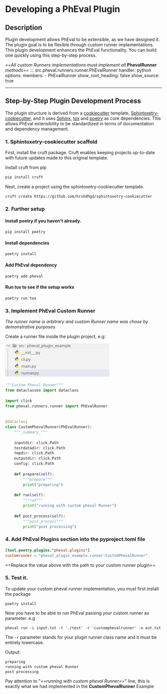 # Developing a PhEval Plugin

## Description
Plugin development allows PhEval to be extensible, as we have designed it.
The plugin goal is to be flexible through custom runner implementations. This plugin development enhances the PhEval functionality. You can build one quickly using this step-by-step process.


==*All custom Runners implementations must implement all* **PhevalRunner** *methods*==
::: src.pheval.runners.runner.PhEvalRunner
    handler: python
    options:
      members:
        - PhEvalRunner
      show_root_heading: false
      show_source: true


---

## Step-by-Step Plugin Development Process

The plugin structure is derived from a [cookiecutter](https://cookiecutter.readthedocs.io/en/stable/) template, [Sphintoxetry-cookiecutter](https://github.com/hrshdhgd/sphintoxetry-cookiecutter), and it uses [Sphinx](https://www.sphinx-doc.org/en/master/), [tox](https://tox.wiki/en/latest/) and [poetry](https://python-poetry.org) as core dependencies.
This allows PhEval extensibility to be standardized in terms of documentation and dependency management.

### 1. Sphintoxetry-cookiecutter scaffold
First, install the cruft package. Cruft enables keeping projects up-to-date with future updates made to this original template.

Install cruft from pip

```bash
pip install cruft
```
Next, create a project using the sphintoxetry-cookiecutter template.

```
cruft create https://github.com/hrshdhgd/sphintoxetry-cookiecutter
```

### 2. Further setup

####  Install poetry if you haven't already.
```
pip install poetry
```

#### Install dependencies

```
poetry install
```

#### Add PhEval dependency

```
poetry add pheval
```

#### Run tox to see if the setup works

```
poetry run tox
```

### 3. Implement PhEval Custom Runner

*The runner name is arbitrary and custom Runner name was chose by demonstrative purposes*

Create a runner file inside the plugin project, e.g:

![a](./imgs/plugin_example_folder_structure.png)

```python
"""Custom Pheval Runner"""
from dataclasses import dataclass

import click
from pheval.runners.runner import PhEvalRunner


@dataclass
class CustomPhevalRunner(PhEvalRunner):
    """_summary_"""

    inputdir: click.Path
    testdatadir: click.Path
    tmpdir: click.Path
    outputdir: click.Path
    config: click.Path

    def prepare(self):
        """prepare"""
        print("preparing")

    def run(self):
        """run"""
        print("running with custom pheval Runner")

    def post_process(self):
        """post_process"""
        print("post processing")

```

### 4. Add PhEval Plugins section into the pyproject.toml file

```toml
[tool.poetry.plugins."pheval.plugins"]
customrunner = "pheval_plugin_example.runner:CustomPhevalRunner"
```

==Replace the value above with the path to your custom runner plugin==

### 5. Test it.

To update your custom pheval runner implementation, you must first install the package

```
poetry install
```

Now you have to be able to run PhEval passing your custom runner as parameter. e.g

```
pheval run -i input.txt -t './test' -r 'customphevalrunner' -o out.txt
```
The `-r` parameter stands for your plugin runner class name and it must be entirely lowercase.


Output:

```
preparing
running with custom pheval Runner
post processing
```

Pay attention to "*==running with custom pheval Runner==*" line, this is exactly what we had implemented in the **CustomPhevalRunner** Example